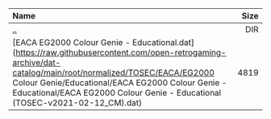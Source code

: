 |Name|Size|
|:---|---:|
|[..](../index.html)|DIR|
|[EACA EG2000 Colour Genie - Educational.dat](https://raw.githubusercontent.com/open-retrogaming-archive/dat-catalog/main/root/normalized/TOSEC/EACA/EG2000 Colour Genie/Educational/EACA EG2000 Colour Genie - Educational/EACA EG2000 Colour Genie - Educational (TOSEC-v2021-02-12_CM).dat)|4819|
